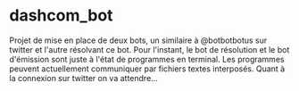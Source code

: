# dashcom_bot
Projet de mise en place de deux bots, un similaire à @botbotbotus sur twitter et l'autre résolvant ce bot.
Pour l'instant, le bot de résolution et le bot d'émission sont juste à l'état de programmes en terminal. Les programmes peuvent actuellement communiquer par fichiers textes interposés.
Quant à la connexion sur twitter on va attendre...
